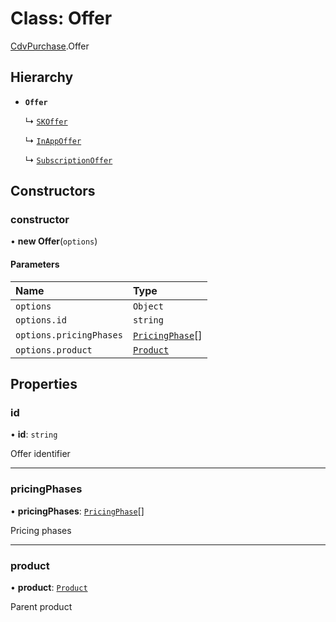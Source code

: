 # Class: Offer

[CdvPurchase](../modules/CdvPurchase.md).Offer

## Hierarchy

- **`Offer`**

  ↳ [`SKOffer`](CdvPurchase.AppleAppStore.SKOffer.md)

  ↳ [`InAppOffer`](CdvPurchase.GooglePlay.InAppOffer.md)

  ↳ [`SubscriptionOffer`](CdvPurchase.GooglePlay.SubscriptionOffer.md)

## Constructors

### constructor

• **new Offer**(`options`)

#### Parameters

| Name | Type |
| :------ | :------ |
| `options` | `Object` |
| `options.id` | `string` |
| `options.pricingPhases` | [`PricingPhase`](../interfaces/CdvPurchase.PricingPhase.md)[] |
| `options.product` | [`Product`](CdvPurchase.Product.md) |

## Properties

### id

• **id**: `string`

Offer identifier

___

### pricingPhases

• **pricingPhases**: [`PricingPhase`](../interfaces/CdvPurchase.PricingPhase.md)[]

Pricing phases

___

### product

• **product**: [`Product`](CdvPurchase.Product.md)

Parent product
